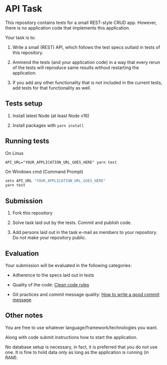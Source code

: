 # API Task

This repository contains tests for a small REST-style CRUD app. However, there is no application code
that implements this application. 

Your task is to:

1. Write a small (REST) API, which follows the test specs outlaid in tests
of this repository.

2. Ammend the tests (and your application code) in a way that every rerun of the tests
will reproduce same results without restarting the application.

3. If you add any other functionality that is not included in the current tests, add tests
for that functionality as well.

## Tests setup

1. Install latest Node (at least Node v16)

2. Install packages with `yarn install`

## Running tests

On Linux

`API_URL="YOUR_APPLICATION_URL_GOES_HERE" yarn test`

On Windows cmd (Command Prompt)

```cmd
setx API_URL "YOUR_APPLICATION_URL_GOES_HERE"
yarn test
```

## Submission

1. Fork this repository

2. Solve task laid out by the tests. Commit and publish code.

3. Add persons laid out in the task e-mail as members to your repository. Do not make your
repository public.

## Evaluation

Your submission will be evaluated in the following categories:

- Adherence to the specs laid out in tests

- Quality of the code: [Clean code rules](https://gist.github.com/wojteklu/73c6914cc446146b8b533c0988cf8d29)

- Git practices and commit message quality: [How to write a good commit message](https://www.gitkraken.com/learn/git/best-practices/git-commit-message)

## Other notes

You are free to use whatever language/framework/technologies you want.

Along with code submit instructions how to start the application.

No database setup is necessary, in fact, it is preferred that you do not use one. It is fine to hold data only as long
as the application is running (in RAM).

